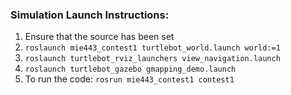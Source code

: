 ### Simulation Launch Instructions:
1. Ensure that the source has been set
2. ```roslaunch mie443_contest1 turtlebot_world.launch world:=1```
3. ```roslaunch turtlebot_rviz_launchers view_navigation.launch```
4. ```roslaunch turtlebot_gazebo gmapping_demo.launch```
5. To run the code: ```rosrun mie443_contest1 contest1```
